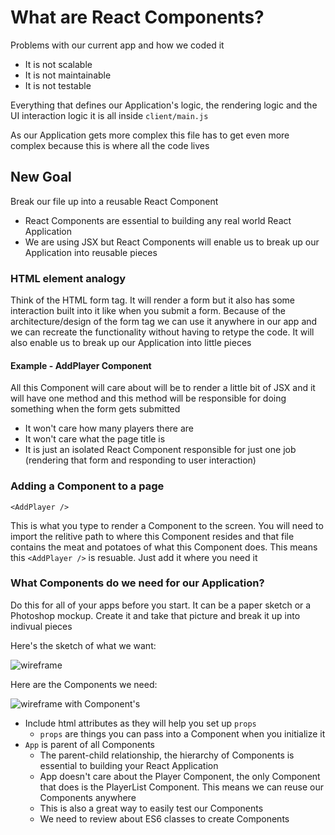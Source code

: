 # What are React Components?
Problems with our current app and how we coded it

* It is not scalable
* It is not maintainable
* It is not testable

Everything that defines our Application's logic, the rendering logic and the UI interaction logic it is all inside `client/main.js`

As our Application gets more complex this file has to get even more complex because this is where all the code lives

## New Goal
Break our file up into a reusable React Component

* React Components are essential to building any real world React Application
* We are using JSX but React Components will enable us to break up our Application into reusable pieces

### HTML element analogy
Think of the HTML form tag. It will render a form but it also has some interaction built into it like when you submit a form. Because of the architecture/design of the form tag we can use it anywhere in our app and we can recreate the functionality without having to retype the code. It will also enable us to break up our Application into little pieces

#### Example - AddPlayer Component
All this Component will care about will be to render a little bit of JSX and it will have one method and this method will be responsible for doing something when the form gets submitted

* It won't care how many players there are
* It won't care what the page title is
* It is just an isolated React Component responsible for just one job (rendering that form and responding to user interaction)

### Adding a Component to a page
`<AddPlayer />`

This is what you type to render a Component to the screen. You will need to import the relitive path to where this Component resides and that file contains the meat and potatoes of what this Component does. This means this `<AddPlayer />` is resuable. Just add it where you need it

### What Components do we need for our Application?
Do this for all of your apps before you start. It can be a paper sketch or a Photoshop mockup. Create it and take that picture and break it up into indivual pieces

Here's the sketch of what we want:

![wireframe](https://i.imgur.com/AtGMJjX.png)

Here are the Components we need:

![wireframe with Component's](https://i.imgur.com/SYoNaqd.png)

* Include html attributes as they will help you set up `props`
    - `props` are things you can pass into a Component when you initialize it
* `App` is parent of all Components
    - The parent-child relationship, the hierarchy of Components is essential to building your React Application
    - App doesn't care about the Player Component, the only Component that does is the PlayerList Component. This means we can reuse our Components anywhere
    - This is also a great way to easily test our Components
    - We need to review about ES6 classes to create Components
